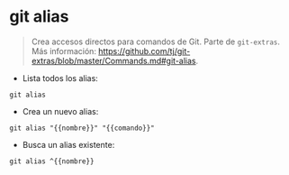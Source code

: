 # git alias

> Crea accesos directos para comandos de Git.
> Parte de `git-extras`.
> Más información: <https://github.com/tj/git-extras/blob/master/Commands.md#git-alias>.

- Lista todos los alias:

`git alias`

- Crea un nuevo alias:

`git alias "{{nombre}}" "{{comando}}"`

- Busca un alias existente:

`git alias ^{{nombre}}`
